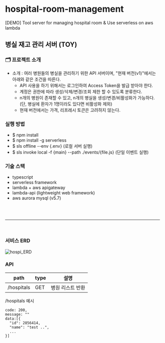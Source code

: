 # hospital-room-management
[DEMO] Tool server for managing hospital room &amp; Use serverless on aws lambda

## 병실 재고 관리 서버 (TOY)

### 🗂 프로젝트 소개

- 소개 : 여러 병원들의 병실을 관리하기 위한 API 서버이며,
"현재 버전(v1)"에서는 아래와 같은 조건을 따른다.
  - API 사용을 하기 위해서는 로그인하여 Access Token을 발급 받아야 한다.
  - 계정은 권한에 따라 생성/삭제/변경/조회 제한 할 수 있도록 분류한다.
  - n개의 병원이 존재할 수 있고, n개의 병실을 생성/변경/비활성화가 가능하다. (단, 병실에 환자가 1명이라도 있다면 비활성화 제외)
  - 현재 버전에서는 가격, 리프레시 토큰은 고려하지 않는다.
### 실행 방법

- $ npm install
- $ npm install -g serverless
- $ sls offline --env {.env} (로컬 서버 실행)
- $ sls invoke local -f {main} --path ./events/{file.js} (단일 이벤트 실행)

### 기술 스택

- typescript
- serverless framework
- lambda + aws apigateway
- lambda-api (lightweight web framework)
- aws aurora mysql (v5.7)

<br>
<br>
<hr>
<br>

### 서비스 ERD
![hospi_ERD](https://user-images.githubusercontent.com/68843162/154679697-609ea18b-a363-4ecc-9f5a-444c36953098.png)



### API

| path       | type |  설명           |
| ---------- | ---- | -------------- |
| /hospitals | GET  | 병원 리스트 반환 |

/hospitals 예시

```
code: 200,
message: ""
data:[{
  "id": 2856414,
  "name": "test ..",
  ...
}]
```

